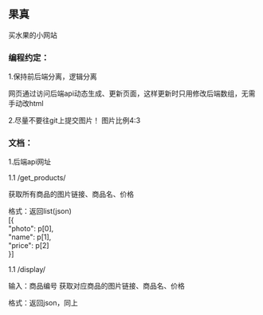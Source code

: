 ## 果真
买水果的小网站

### 编程约定：
1.保持前后端分离，逻辑分离

网页通过访问后端api动态生成、更新页面，这样更新时只用修改后端数组，无需手动改html

2.尽量不要往git上提交图片！
图片比例4:3

### 文档：
1.后端api网址

1.1 /get_products/ 

获取所有商品的图片链接、商品名、价格<br>

格式：返回list(json)<br>
[{<br />
        "photo": p[0],<br>
        "name": p[1],<br>
        "price": p[2]<br>
    }]

1.1 /display/ 

输入：商品编号
获取对应商品的图片链接、商品名、价格<br>

格式：返回json，同上<br>
